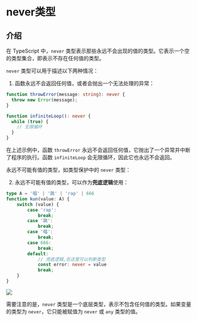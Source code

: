 # never类型

## 介绍

在 TypeScript 中，`never` 类型表示那些永远不会出现的值的类型。它表示一个空的类型集合，即表示不存在任何值的类型。



`never` 类型可以用于描述以下两种情况：

1. 函数永远不会返回任何值，或者会抛出一个无法处理的异常：

```typescript
function throwError(message: string): never {
  throw new Error(message);
}

function infiniteLoop(): never {
  while (true) {
    // 无限循环
  }
}
```

在上述示例中，函数 `throwError` 永远不会返回任何值，它抛出了一个异常并中断了程序的执行。函数 `infiniteLoop` 会无限循环，因此它也永远不会返回。

永远不可能有值的类型，如类型保护中的 `never` 类型：

2. 永远不可能有值的类型，可以作为**兜底逻辑**使用：

```typescript
type A = '唱' | '跳' | 'rap' | 666
function kun(value: A) {
    switch (value) {
        case 'rap':
            break;
        case '跳':
            break;
        case '唱':
            break;
        case 666:
            break;
        default:
            // 兜底逻辑,在这里可以判断类型
            const error: never = value
            break;
    }
}
```

![](https://cdn.staticaly.com/gh/hr1201/img@main/imgs/202307261200710.png)



需要注意的是，`never` 类型是一个底层类型，表示不包含任何值的类型。如果变量的类型为 `never`，它只能被赋值为 `never` 或 `any` 类型的值。

